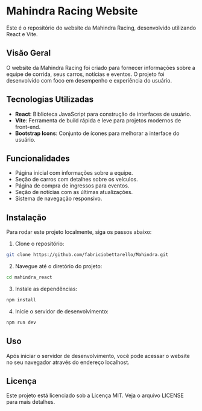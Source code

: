 # Mahindra Racing Website

Este é o repositório do website da Mahindra Racing, desenvolvido utilizando React e Vite.

## Visão Geral

O website da Mahindra Racing foi criado para fornecer informações sobre a equipe de corrida, seus carros, notícias e eventos. O projeto foi desenvolvido com foco em desempenho e experiência do usuário.

## Tecnologias Utilizadas

- **React**: Biblioteca JavaScript para construção de interfaces de usuário.
- **Vite**: Ferramenta de build rápida e leve para projetos modernos de front-end.
- **Bootstrap Icons**: Conjunto de ícones para melhorar a interface do usuário.

## Funcionalidades

- Página inicial com informações sobre a equipe.
- Seção de carros com detalhes sobre os veículos.
- Página de compra de ingressos para eventos.
- Seção de notícias com as últimas atualizações.
- Sistema de navegação responsivo.

## Instalação

Para rodar este projeto localmente, siga os passos abaixo:

1. Clone o repositório:
```bash
git clone https://github.com/fabriciobettarello/Mahindra.git
```

2. Navegue até o diretório do projeto:
```bash
cd mahindra_react
```

3. Instale as dependências:
```bash
npm install
```

4. Inicie o servidor de desenvolvimento:
```bash
npm run dev
```

## Uso
Após iniciar o servidor de desenvolvimento, você pode acessar o website no seu navegador através do endereço localhost.

## Licença
Este projeto está licenciado sob a Licença MIT. Veja o arquivo LICENSE para mais detalhes.

